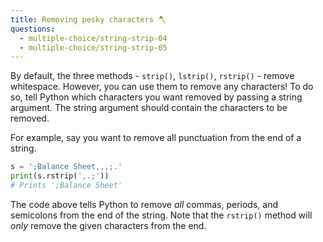 ```yaml
---
title: Removing pesky characters 🪓
questions:
  - multiple-choice/string-strip-04
  - multiple-choice/string-strip-05
---
```


By default, the three methods - `strip()`, `lstrip()`, `rstrip()` - remove whitespace. However, you can use them to remove any characters! To do so, tell Python which characters you want removed by passing a string argument. The string argument should contain the characters to be removed.

For example, say you want to remove all punctuation from the end of a string.

```python
s = ';Balance Sheet,,,;.'
print(s.rstrip(',.;'))
# Prints ';Balance Sheet'
```

The code above tells Python to remove _all_ commas, periods, and semicolons from the end of the string. Note that the `rstrip()` method will _only_ remove the given characters from the end.
